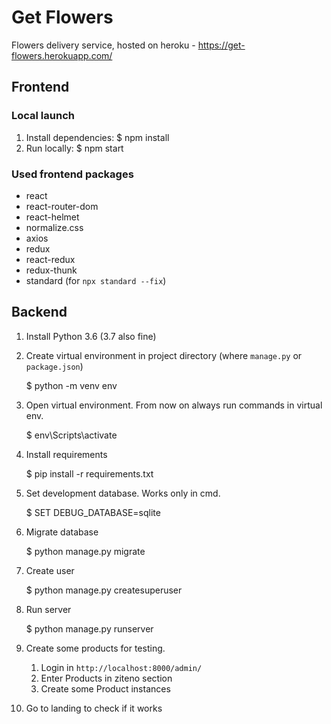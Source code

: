 # Get Flowers
 Flowers delivery service, hosted on heroku - https://get-flowers.herokuapp.com/

## Frontend

### Local launch
  
1. Install dependencies:
    $ npm install
2. Run locally:
    $ npm start

### Used frontend packages
* react
* react-router-dom
* react-helmet
* normalize.css
* axios
* redux
* react-redux
* redux-thunk
* standard (for `npx standard --fix`)

## Backend

1. Install Python 3.6 (3.7 also fine)
2. Create virtual environment in project directory (where `manage.py` or `package.json`)

    $ python -m venv env

3. Open virtual environment. From now on always run commands in virtual env.

    $ env\Scripts\activate

4. Install requirements

    $ pip install -r requirements.txt

5. Set development database. Works only in cmd.

    $ SET DEBUG_DATABASE=sqlite

6. Migrate database

    $ python manage.py migrate

7. Create user

    $ python manage.py createsuperuser

8. Run server

    $ python manage.py runserver

9. Create some products for testing.
    1. Login in `http://localhost:8000/admin/`
    2. Enter Products in ziteno section
    3. Create some Product instances

10. Go to landing to check if it works
